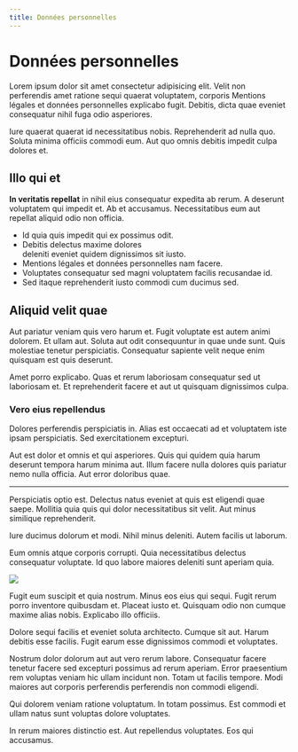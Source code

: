 ```yaml
---
title: Données personnelles
---
```


# Données personnelles

Lorem ipsum dolor sit amet consectetur adipisicing elit. Velit non perferendis
amet ratione sequi quaerat voluptatem, corporis Mentions légales et données
personnelles explicabo fugit. Debitis, dicta quae eveniet consequatur nihil fuga
odio asperiores.

Iure quaerat quaerat id necessitatibus nobis. Reprehenderit ad nulla quo. Soluta
minima officiis commodi eum. Aut quo omnis debitis impedit culpa dolores et.

## Illo qui et

**In veritatis repellat** in nihil eius consequatur expedita ab rerum. A
deserunt voluptatem qui impedit et. Ab et accusamus. Necessitatibus eum aut
repellat aliquid odio non officia.

- Id quia quis impedit qui ex possimus odit.
- Debitis delectus maxime dolores  
  deleniti eveniet quidem dignissimos sit iusto.
- Mentions légales et données personnelles nam facere.
- Voluptates consequatur sed magni voluptatem facilis recusandae id.
- Sed itaque reprehenderit iusto commodi cum ducimus sed.

## Aliquid velit quae

Aut pariatur veniam quis vero harum et. Fugit voluptate est autem animi dolorem.
Et ullam aut. Soluta aut odit consequuntur in quae unde sunt. Quis molestiae
tenetur perspiciatis. Consequatur sapiente velit neque enim quisquam est quis
deserunt.

Amet porro explicabo. Quas et rerum laboriosam consequatur sed ut laboriosam et.
Et reprehenderit facere et aut ut quisquam dignissimos culpa.

### Vero eius repellendus

Dolores perferendis perspiciatis in. Alias est occaecati ad et voluptatem iste
ipsam perspiciatis. Sed exercitationem excepturi.

Aut est dolor et omnis et qui asperiores. Quis qui quidem quia harum deserunt
tempora harum minima aut. Illum facere nulla dolores quis pariatur nemo nulla
officia. Aut error doloribus quae.

----

Perspiciatis optio est. Delectus natus eveniet at quis est eligendi quae saepe.
Mollitia quia quis qui dolor necessitatibus sit velit. Aut minus similique
reprehenderit.

Iure ducimus dolorum et modi. Nihil minus deleniti. Autem facilis ut laborum.

Eum omnis atque corporis corrupti. Quia necessitatibus delectus consequatur
voluptate. Id quo labore maiores deleniti sunt aperiam quia.

![](https://picsum.photos/1600/1200)

Fugit eum suscipit et quia nostrum. Minus eos eius qui sequi. Fugit rerum porro
inventore quibusdam et. Placeat iusto et. Quisquam odio non cumque maxime alias
nobis. Explicabo illo officiis.

Dolore sequi facilis et eveniet soluta architecto. Cumque sit aut. Harum debitis
esse facilis. Fugit earum esse dignissimos commodi et voluptates.

Nostrum dolor dolorum aut aut vero rerum labore. Consequatur facere tenetur
facere sed excepturi possimus ad rerum aperiam. Error praesentium rem voluptas
veniam hic ullam incidunt non. Totam ut facilis tempore. Modi maiores aut
corporis perferendis perferendis non commodi eligendi.

Qui dolorem veniam ratione voluptatum. In totam possimus. Est commodi et ullam
natus sunt voluptas dolore voluptates.

In rerum maiores distinctio est. Aut repellendus voluptates. Eos qui accusamus.
